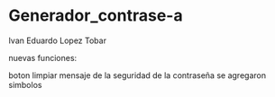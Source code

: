# Generador_contrase-a
Ivan Eduardo Lopez Tobar

nuevas funciones:

boton limpiar
mensaje de la seguridad de la contraseña
se agregaron simbolos
